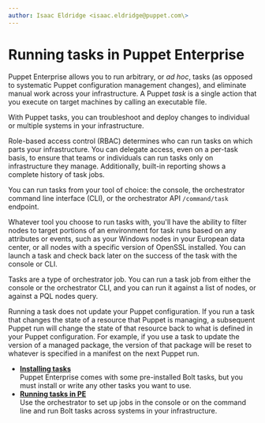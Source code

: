 ```yaml
---
author: Isaac Eldridge <isaac.eldridge@puppet.com\>
---
```


# Running tasks in Puppet Enterprise

Puppet Enterprise allows you to run arbitrary, or *ad hoc*, tasks \(as opposed to systematic Puppet configuration management changes\), and eliminate manual work across your infrastructure. A Puppet *task* is a single action that you execute on target machines by calling an executable file.

With Puppet tasks, you can troubleshoot and deploy changes to individual or multiple systems in your infrastructure.

Role-based access control \(RBAC\) determines who can run tasks on which parts your infrastructure. You can delegate access, even on a per-task basis, to ensure that teams or individuals can run tasks only on infrastructure they manage. Additionally, built-in reporting shows a complete history of task jobs.

You can run tasks from your tool of choice: the console, the orchestrator command line interface \(CLI\), or the orchestrator API `/command/task` endpoint.

Whatever tool you choose to run tasks with, you'll have the ability to filter nodes to target portions of an environment for task runs based on any attributes or events, such as your Windows nodes in your European data center, or all nodes with a specific version of OpenSSL installed. You can launch a task and check back later on the success of the task with the console or CLI.

Tasks are a type of orchestrator job. You can run a task job from either the console or the orchestrator CLI, and you can run it against a list of nodes, or against a PQL nodes query.

Running a task does not update your Puppet configuration. If you run a task that changes the state of a resource that Puppet is managing, a subsequent Puppet run will change the state of that resource back to what is defined in your Puppet configuration. For example, if you use a task to update the version of a managed package, the version of that package will be reset to whatever is specified in a manifest on the next Puppet run.

-   **[Installing tasks](installing_tasks.md#)**  
 Puppet Enterprise comes with some pre-installed Bolt tasks, but you must install or write any other tasks you want to use.
-   **[Running tasks in PE](running_tasks.md)**  
Use the orchestrator to set up jobs in the console or on the command line and run Bolt tasks across systems in your infrastructure.

